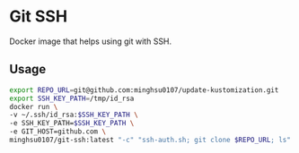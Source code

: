 # Git SSH
Docker image that helps using git with SSH.

## Usage

```bash
export REPO_URL=git@github.com:minghsu0107/update-kustomization.git
export SSH_KEY_PATH=/tmp/id_rsa
docker run \
-v ~/.ssh/id_rsa:$SSH_KEY_PATH \
-e SSH_KEY_PATH=$SSH_KEY_PATH \
-e GIT_HOST=github.com \
minghsu0107/git-ssh:latest "-c" "ssh-auth.sh; git clone $REPO_URL; ls"
```